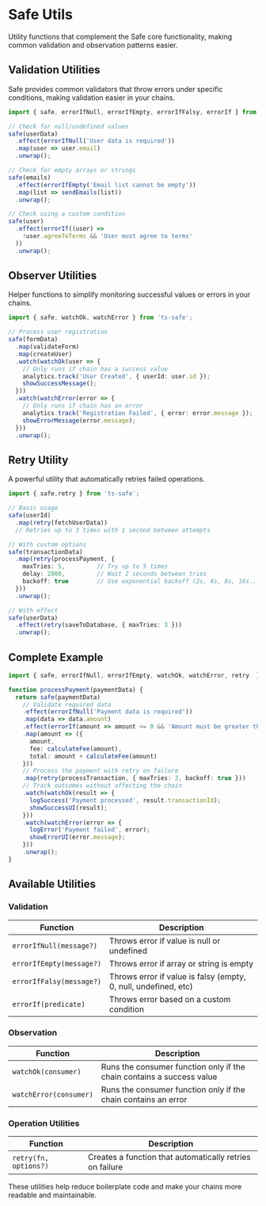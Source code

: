 # Safe Utils

Utility functions that complement the Safe core functionality, making common validation and observation patterns easier.

## Validation Utilities

Safe provides common validators that throw errors under specific conditions, making validation easier in your chains.

```typescript
import { safe, errorIfNull, errorIfEmpty, errorIfFalsy, errorIf } from 'ts-safe';

// Check for null/undefined values
safe(userData)
  .effect(errorIfNull('User data is required'))
  .map(user => user.email)
  .unwrap();

// Check for empty arrays or strings
safe(emails)
  .effect(errorIfEmpty('Email list cannot be empty'))
  .map(list => sendEmails(list))
  .unwrap();

// Check using a custom condition
safe(user)
  .effect(errorIf((user) => 
    !user.agreeToTerms && 'User must agree to terms'
  ))
  .unwrap();
```

## Observer Utilities

Helper functions to simplify monitoring successful values or errors in your chains.

```typescript
import { safe, watchOk, watchError } from 'ts-safe';

// Process user registration
safe(formData)
  .map(validateForm)
  .map(createUser)
  .watch(watchOk(user => {
    // Only runs if chain has a success value
    analytics.track('User Created', { userId: user.id });
    showSuccessMessage();
  }))
  .watch(watchError(error => {
    // Only runs if chain has an error
    analytics.track('Registration Failed', { error: error.message });
    showErrorMessage(error.message);
  }))
  .unwrap();
```

## Retry Utility

A powerful utility that automatically retries failed operations.

```typescript
import { safe,retry } from 'ts-safe';

// Basic usage
safe(userId)
  .map(retry(fetchUserData))
  // Retries up to 3 times with 1 second between attempts

// With custom options
safe(transactionData)
  .map(retry(processPayment, { 
    maxTries: 5,         // Try up to 5 times
    delay: 2000,         // Wait 2 seconds between tries
    backoff: true        // Use exponential backoff (2s, 4s, 8s, 16s...)
  }))
  .unwrap();

// With effect
safe(userData)
  .effect(retry(saveToDatabase, { maxTries: 3 }))
  .unwrap();
```

## Complete Example

```typescript
import { safe, errorIfNull, errorIfEmpty, watchOk, watchError, retry  } from 'ts-safe';

function processPayment(paymentData) {
  return safe(paymentData)
    // Validate required data
    .effect(errorIfNull('Payment data is required'))
    .map(data => data.amount)
    .effect(errorIf(amount => amount <= 0 && 'Amount must be greater than zero'))
    .map(amount => ({
      amount,
      fee: calculateFee(amount),
      total: amount + calculateFee(amount)
    }))
    // Process the payment with retry on failure
    .map(retry(processTransaction, { maxTries: 3, backoff: true }))
    // Track outcomes without affecting the chain
    .watch(watchOk(result => {
      logSuccess('Payment processed', result.transactionId);
      showSuccessUI(result);
    }))
    .watch(watchError(error => {
      logError('Payment failed', error);
      showErrorUI(error.message);
    }))
    .unwrap();
}
```

## Available Utilities

### Validation

| Function | Description |
|----------|-------------|
| `errorIfNull(message?)` | Throws error if value is null or undefined |
| `errorIfEmpty(message?)` | Throws error if array or string is empty |
| `errorIfFalsy(message?)` | Throws error if value is falsy (empty, 0, null, undefined, etc) |
| `errorIf(predicate)` | Throws error based on a custom condition |

### Observation

| Function | Description |
|----------|-------------|
| `watchOk(consumer)` | Runs the consumer function only if the chain contains a success value |
| `watchError(consumer)` | Runs the consumer function only if the chain contains an error |

### Operation Utilities

| Function | Description |
|----------|-------------|
| `retry(fn, options?)` | Creates a function that automatically retries on failure |

These utilities help reduce boilerplate code and make your chains more readable and maintainable.